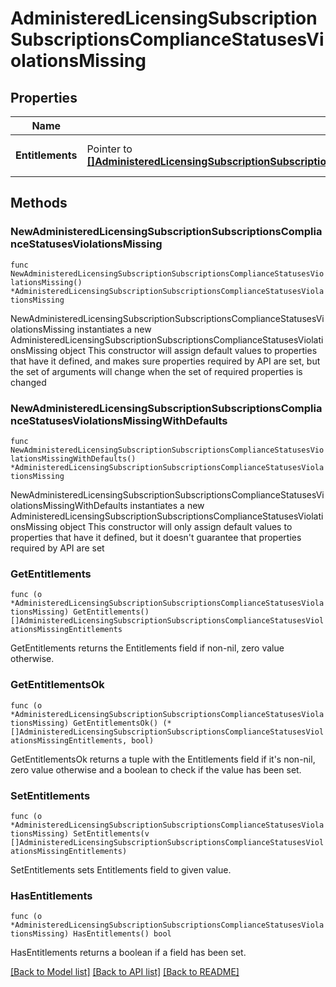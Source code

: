# AdministeredLicensingSubscriptionSubscriptionsComplianceStatusesViolationsMissing

## Properties

Name | Type | Description | Notes
------------ | ------------- | ------------- | -------------
**Entitlements** | Pointer to [**[]AdministeredLicensingSubscriptionSubscriptionsComplianceStatusesViolationsMissingEntitlements**](AdministeredLicensingSubscriptionSubscriptionsComplianceStatusesViolationsMissingEntitlements.md) | List of missing entitlements | [optional] 

## Methods

### NewAdministeredLicensingSubscriptionSubscriptionsComplianceStatusesViolationsMissing

`func NewAdministeredLicensingSubscriptionSubscriptionsComplianceStatusesViolationsMissing() *AdministeredLicensingSubscriptionSubscriptionsComplianceStatusesViolationsMissing`

NewAdministeredLicensingSubscriptionSubscriptionsComplianceStatusesViolationsMissing instantiates a new AdministeredLicensingSubscriptionSubscriptionsComplianceStatusesViolationsMissing object
This constructor will assign default values to properties that have it defined,
and makes sure properties required by API are set, but the set of arguments
will change when the set of required properties is changed

### NewAdministeredLicensingSubscriptionSubscriptionsComplianceStatusesViolationsMissingWithDefaults

`func NewAdministeredLicensingSubscriptionSubscriptionsComplianceStatusesViolationsMissingWithDefaults() *AdministeredLicensingSubscriptionSubscriptionsComplianceStatusesViolationsMissing`

NewAdministeredLicensingSubscriptionSubscriptionsComplianceStatusesViolationsMissingWithDefaults instantiates a new AdministeredLicensingSubscriptionSubscriptionsComplianceStatusesViolationsMissing object
This constructor will only assign default values to properties that have it defined,
but it doesn't guarantee that properties required by API are set

### GetEntitlements

`func (o *AdministeredLicensingSubscriptionSubscriptionsComplianceStatusesViolationsMissing) GetEntitlements() []AdministeredLicensingSubscriptionSubscriptionsComplianceStatusesViolationsMissingEntitlements`

GetEntitlements returns the Entitlements field if non-nil, zero value otherwise.

### GetEntitlementsOk

`func (o *AdministeredLicensingSubscriptionSubscriptionsComplianceStatusesViolationsMissing) GetEntitlementsOk() (*[]AdministeredLicensingSubscriptionSubscriptionsComplianceStatusesViolationsMissingEntitlements, bool)`

GetEntitlementsOk returns a tuple with the Entitlements field if it's non-nil, zero value otherwise
and a boolean to check if the value has been set.

### SetEntitlements

`func (o *AdministeredLicensingSubscriptionSubscriptionsComplianceStatusesViolationsMissing) SetEntitlements(v []AdministeredLicensingSubscriptionSubscriptionsComplianceStatusesViolationsMissingEntitlements)`

SetEntitlements sets Entitlements field to given value.

### HasEntitlements

`func (o *AdministeredLicensingSubscriptionSubscriptionsComplianceStatusesViolationsMissing) HasEntitlements() bool`

HasEntitlements returns a boolean if a field has been set.


[[Back to Model list]](../README.md#documentation-for-models) [[Back to API list]](../README.md#documentation-for-api-endpoints) [[Back to README]](../README.md)


